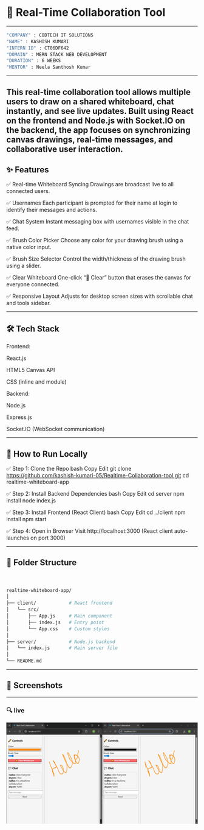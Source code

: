 # 💬 Real-Time Collaboration Tool
---
```bash
"COMPANY" : CODTECH IT SOLUTIONS
"NAME" : KASHISH KUMARI
"INTERN ID" : CT06DF642
"DOMAIN" : MERN STACK WEB DEVELOPMENT
"DURATION" : 6 WEEKS
"MENTOR" : Neela Santhosh Kumar
```

---



This real-time collaboration tool allows multiple users to draw on a shared whiteboard, chat instantly, and see live updates. Built using React on the frontend and Node.js with Socket.IO on the backend, the app focuses on synchronizing canvas drawings, real-time messages, and collaborative user interaction.
---



✨ Features
---

✅ Real-time Whiteboard Syncing
Drawings are broadcast live to all connected users.

✅ Usernames
Each participant is prompted for their name at login to identify their messages and actions.

✅ Chat System
Instant messaging box with usernames visible in the chat feed.

✅ Brush Color Picker
Choose any color for your drawing brush using a native color input.

✅ Brush Size Selector
Control the width/thickness of the drawing brush using a slider.

✅ Clear Whiteboard
One-click “🧽 Clear” button that erases the canvas for everyone connected.

✅ Responsive Layout
Adjusts for desktop screen sizes with scrollable chat and tools sidebar.

---

🛠️ Tech Stack
---

Frontend:

React.js

HTML5 Canvas API

CSS (inline and module)

Backend:

Node.js

Express.js

Socket.IO (WebSocket communication)

---

🚀 How to Run Locally
---

✅ Step 1: Clone the Repo
bash
Copy
Edit
git clone https://github.com/kashish-kumari-05/Realtime-Collaboration-tool.git
cd realtime-whiteboard-app

✅ Step 2: Install Backend Dependencies
bash
Copy
Edit
cd server
npm install
node index.js

✅ Step 3: Install Frontend (React Client)
bash
Copy
Edit
cd ../client
npm install
npm start

✅ Step 4: Open in Browser
Visit http://localhost:3000
(React client auto-launches on port 3000)

---

📁 Folder Structure
---
```bash


realtime-whiteboard-app/
│
├── client/            # React frontend
│   └── src/
│       ├── App.js     # Main component
│       ├── index.js   # Entry point
│       └── App.css    # Custom styles
│
├── server/            # Node.js backend
│   └── index.js       # Main server file
│
└── README.md
```
---

## 📸 Screenshots
---
### 🔍 live
![Home Page](screenshot/output.png)

